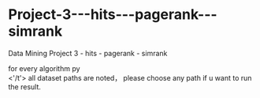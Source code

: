 # Project-3---hits---pagerank---simrank
Data Mining Project 3 - hits - pagerank - simrank

for every algorithm py<br/>
<'/t'> all dataset paths are noted， please choose any path if u want to run the result.
